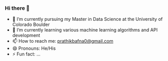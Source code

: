 ### Hi there 👋



- 🔭 I’m currently pursuing my Master in Data Science at the University of Colorado Boulder
- 🌱 I’m currently learning various machine learning algorithms and API development
- 📫 How to reach me: prathikbafna0@gmail.com
- 😄 Pronouns: He/His
- ⚡ Fun fact: ...

